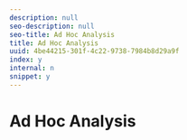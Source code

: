 ```yaml
---
description: null
seo-description: null
seo-title: Ad Hoc Analysis
title: Ad Hoc Analysis
uuid: 4be44215-301f-4c22-9738-7984b8d29a9f
index: y
internal: n
snippet: y
---
```


# Ad Hoc Analysis

